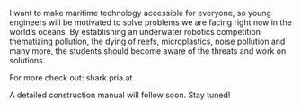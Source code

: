 I want to make maritime technology accessible for everyone, so young engineers will be motivated to solve
problems we are facing right now in the world’s oceans. By establishing an underwater robotics
competition thematizing pollution, the dying of reefs, microplastics, noise pollution and many more, the students
should become aware of the threats and work on solutions.

For more check out: shark.pria.at

A detailed construction manual will follow soon. Stay tuned! 
